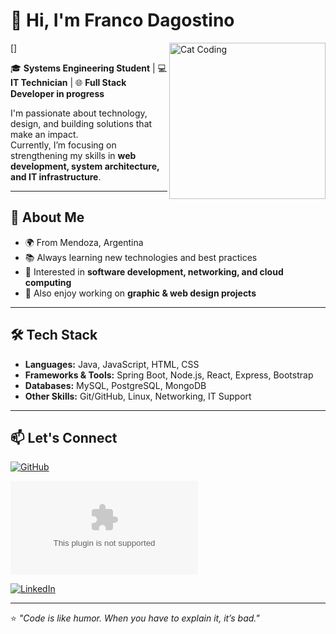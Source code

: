 # 👋 Hi, I'm Franco Dagostino  
[<img src="https://media3.giphy.com/media/v1.Y2lkPTc5MGI3NjExZHZyZnRtZGJzaDF6azJlOXVlbWFjOW5qa3NjYnp5YTVsbnA4YzA5aCZlcD12MV9pbnRlcm5hbF9naWZfYnlfaWQmY3Q9Zw/heIX5HfWgEYlW/giphy.gif" alt="Cat Coding" width="250" align="right" />]

🎓 **Systems Engineering Student** | 💻 **IT Technician** | 🌐 **Full Stack Developer in progress**  

I'm passionate about technology, design, and building solutions that make an impact.  
Currently, I’m focusing on strengthening my skills in **web development, system architecture, and IT infrastructure**.  

---

## 🚀 About Me
- 🌍 From Mendoza, Argentina  
- 📚 Always learning new technologies and best practices  
- 🔧 Interested in **software development, networking, and cloud computing**  
- 🎨 Also enjoy working on **graphic & web design projects**  

---

## 🛠️ Tech Stack
- **Languages:** Java, JavaScript, HTML, CSS 
- **Frameworks & Tools:** Spring Boot, Node.js, React, Express, Bootstrap  
- **Databases:** MySQL, PostgreSQL, MongoDB  
- **Other Skills:** Git/GitHub, Linux, Networking, IT Support  

---

## 📫 Let's Connect

[![GitHub](https://img.shields.io/github/followers/FranKDagos?label=Follow&style=social)](https://github.com/FranKDagos)

[![Email](https://img.shields.io/badge/Email-francodagostino20@gmail.com?style=social&logo=gmail&logoColor=white)](mailto:francodagostino20@gmail.com)

[![LinkedIn](https://img.shields.io/badge/LinkedIn-Franco%20D%20Agostino?style=social&logo=linkedin&logoColor=white)](https://www.linkedin.com/in/franco-d-agostino/)


---

⭐️ _"Code is like humor. When you have to explain it, it’s bad."_  
